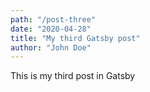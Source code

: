 ```yaml
---
path: "/post-three"
date: "2020-04-28"
title: "My third Gatsby post"
author: "John Doe"
---
```


This is my third post in Gatsby
